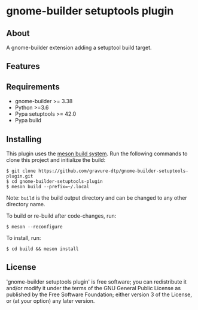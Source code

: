 # gnome-builder setuptools plugin

## About

A gnome-builder extension adding a setuptool build target.


## Features

## Requirements

* gnome-builder >= 3.38
* Python >=3.6
* Pypa setuptools >= 42.0
* Pypa build


## Installing

This plugin uses the [meson build system](http://mesonbuild.com/). Run the following
commands to clone this project and initialize the build:

```
$ git clone https://github.com/gravure-dtp/gnome-builder-setuptools-plugin.git
$ cd gnome-builder-setuptools-plugin
$ meson build --prefix=~/.local
```

Note: `build` is the build output directory and can be changed to any other
directory name.

To build or re-build after code-changes, run:

```
$ meson --reconfigure
```

To install, run:

```
$ cd build && meson install
```


## License

'gnome-builder setuptools plugin' is free software; you can redistribute it and/or modify it under the terms of the GNU General Public License as published by the Free Software Foundation; either version 3 of the License, or (at your option) any later version.

